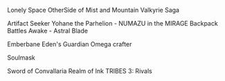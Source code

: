 Lonely Space
OtherSide of Mist and Mountain
Valkyrie Saga

Artifact Seeker
Yohane the Parhelion - NUMAZU in the MIRAGE
Backpack Battles
Awake - Astral Blade

Emberbane
Eden's Guardian
Omega crafter

Soulmask

Sword of Convallaria
Realm of Ink
TRIBES 3: Rivals